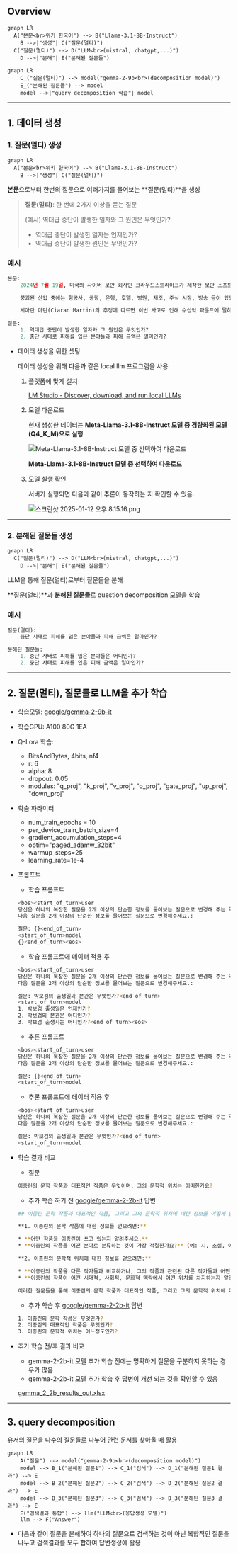 ## Overview

```mermaid
graph LR
  A("본문<br>위키 한국어") --> B("Llama-3.1-8B-Instruct")
	B -->|"생성"| C("질문(멀티)")
  C("질문(멀티)") --> D("LLM<br>(mistral, chatgpt,...)")
	D -->|"분해"| E("분해된 질문들")

```

```mermaid
graph LR
	C_("질문(멀티)") --> model("gemma-2-9b<br>(decomposition model)")
	E_("분해된 질문들") --> model
	model -->|"query decomposition 학습"| model

```

---

## 1. 데이터 생성

### 1. 질문(멀티) 생성

```mermaid
graph LR
  A("본문<br>위키 한국어") --> B("Llama-3.1-8B-Instruct")
	B -->|"생성"| C("질문(멀티)")
```

**본문**으로부터 한번의 질문으로 여러가지를 물어보는 **질문(멀티)**을 생성

> **질문(멀티)**: 한 번에 2가지 이상을 묻는 질문
> 
> 
> (예시) 역대급 중단이 발생한 일자와 그 원인은 무엇인가?
> 
> - 역대급 중단이 발생한 일자는 언제인가?
> - 역대급 중단이 발생한 원인은 무엇인가?

### 예시

```python
본문:
    2024년 7월 19일, 미국의 사이버 보안 회사인 크라우드스트라이크가 제작한 보안 소프트웨어의 잘못된 업데이트로 인해 마이크로소프트 윈도우를 실행하는 수많은 컴퓨터와 가상 머신이 충돌했다. 전 세계의 기업과 정부는 정보 기술 역사상 최대 규모의 중단으로 묘사되는 사태로 인해 영향을 받았다.[1]

    붕괴된 산업 중에는 항공사, 공항, 은행, 호텔, 병원, 제조, 주식 시장, 방송 등이 있었다. 긴급 전화번호, 웹사이트 등 정부 서비스도 영향을 받았다. 오류가 발견돼 당일 수정됐지만, 사고로 인해 항공 항공편이 계속 지연되고 전자 결제 처리에 문제가 발생하며 응급 서비스가 중단되는 등의 문제가 발생하고 있다.[2][3][4][5]

    시아란 마틴(Ciaran Martin)의 추정에 따르면 이번 사고로 인해 수십억 파운드에 달하는 경제적 피해가 발생할 것으로 예상된다.
```

```python
질문:
    1. 역대급 중단이 발생한 일자와 그 원인은 무엇인가?
    2. 중단 사태로 피해를 입은 분야들과 피해 금액은 얼마인가?
```

- 데이터 생성을 위한 셋팅
    
    데이터 생성을 위해 다음과 같은 local llm 프로그램을 사용
    
    1. 플랫폼에 맞게 설치
        
        [LM Studio - Discover, download, and run local LLMs](https://lmstudio.ai/)
        
    2. 모델 다운로드
        
        현재 생성한 데이터는 **Meta-Llama-3.1-8B-Instruct 모델 중 경량화된 모델(Q4_K_M)으로 실행**
        
        ![**Meta-Llama-3.1-8B-Instruct 모델 중 선택하여 다운로드**](https://prod-files-secure.s3.us-west-2.amazonaws.com/cc77f687-143d-40fa-a55f-eab2b918f532/e5a08a31-7550-4aeb-9660-c00fa51769a9/%E1%84%89%E1%85%B3%E1%84%8F%E1%85%B3%E1%84%85%E1%85%B5%E1%86%AB%E1%84%89%E1%85%A3%E1%86%BA_2025-01-12_%E1%84%8B%E1%85%A9%E1%84%92%E1%85%AE_8.02.37.png)
        
        **Meta-Llama-3.1-8B-Instruct 모델 중 선택하여 다운로드**
        
    3. 모델 실행 확인
        
        서버가 실행되면 다음과 같이 추론이 동작하는 지 확인할 수 있음.
        
        ![스크린샷 2025-01-12 오후 8.15.16.png](https://prod-files-secure.s3.us-west-2.amazonaws.com/cc77f687-143d-40fa-a55f-eab2b918f532/7985cc38-626b-41f8-8e35-d05a8d72263c/%E1%84%89%E1%85%B3%E1%84%8F%E1%85%B3%E1%84%85%E1%85%B5%E1%86%AB%E1%84%89%E1%85%A3%E1%86%BA_2025-01-12_%E1%84%8B%E1%85%A9%E1%84%92%E1%85%AE_8.15.16.png)
        

---

### 2. 분해된 질문들 생성

```mermaid
graph LR
  C("질문(멀티)") --> D("LLM<br>(mistral, chatgpt,...)")
	D -->|"분해"| E("분해된 질문들")
```

LLM을 통해 질문(멀티)로부터 질문들을 분해

**질문(멀티)**과 **분해된 질문들**로 question decomposition 모델을 학습

### 예시

```python
질문(멀티):
    중단 사태로 피해를 입은 분야들과 피해 금액은 얼마인가?
```

```python
분해된 질문들:
    1. 중단 사태로 피해를 입은 분야들은 어디인가?
    2. 중단 사태로 피해를 입은 피해 금액은 얼마인가?
```

---

## 2. 질문(멀티), 질문들로 LLM을 추가 학습

- 학습모델: [google/gemma-2-9b-it](https://huggingface.co/google/gemma-2-9b-it)
- 학습GPU: A100 80G 1EA
- Q-Lora 학습:
    - BitsAndBytes, 4bits, nf4
    - r: 6
    - alpha: 8
    - dropout: 0.05
    - modules: "q_proj", "k_proj", "v_proj", "o_proj", "gate_proj", "up_proj", "down_proj”
- 학습 파라미터
    - num_train_epochs = 10
    - per_device_train_batch_size=4
    - gradient_accumulation_steps=4
    - optim="paged_adamw_32bit"
    - warmup_steps=25
    - learning_rate=1e-4
- 프롬프트
    - 학습 프롬프트
    
    ```bash
    <bos><start_of_turn>user
    당신은 하나의 복잡한 질문을 2개 이상의 단순한 정보를 물어보는 질문으로 변경해 주는 역할을 하는 어시스턴트입니다.
    다음 질문을 2개 이상의 단순한 정보를 물어보는 질문으로 변경해주세요.:
    
    질문: {}<end_of_turn>
    <start_of_turn>model
    {}<end_of_turn><eos>
    ```
    
    - 학습 프롬프트에 데이터 적용 후
    
    ```bash
    <bos><start_of_turn>user
    당신은 하나의 복잡한 질문을 2개 이상의 단순한 정보를 물어보는 질문으로 변경해 주는 역할을 하는 어시스턴트입니다.
    다음 질문을 2개 이상의 단순한 정보를 물어보는 질문으로 변경해주세요.:
    
    질문: 박보검의 출생일과 본관은 무엇인가?<end_of_turn>
    <start_of_turn>model
    1. 박보검 출생일은 언제인가?
    2. 박보검의 본관은 어디인가?
    3. 박보검 출생지는 어디인가?<end_of_turn><eos>
    ```
    
    - 추론 프롬프트
    
    ```bash
    <bos><start_of_turn>user
    당신은 하나의 복잡한 질문을 2개 이상의 단순한 정보를 물어보는 질문으로 변경해 주는 역할을 하는 어시스턴트입니다.
    다음 질문을 2개 이상의 단순한 정보를 물어보는 질문으로 변경해주세요.:
    
    질문: {}<end_of_turn>
    <start_of_turn>model
    
    ```
    
    - 추론 프롬프트에 데이터 적용 후
    
    ```bash
    <bos><start_of_turn>user
    당신은 하나의 복잡한 질문을 2개 이상의 단순한 정보를 물어보는 질문으로 변경해 주는 역할을 하는 어시스턴트입니다.
    다음 질문을 2개 이상의 단순한 정보를 물어보는 질문으로 변경해주세요.:
    
    질문: 박보검의 출생일과 본관은 무엇인가?<end_of_turn>
    <start_of_turn>model
    
    ```
    
- 학습 결과 비교
    - 질문
    
    ```bash
    이종린의 문학 작품과 대표적인 작품은 무엇이며, 그의 문학적 위치는 어떠한가요?
    ```
    
    - 추가 학습 하기 전 [google/gemma-2-2b-it](https://huggingface.co/google/gemma-2-2b-it) 답변
    
    ```bash
    ## 이종린 문학 작품과 대표적인 작품, 그리고 그의 문학적 위치에 대한 정보를 어떻게 얻을 수 있나요? 
    
    **1. 이종린의 문학 작품에 대한 정보를 얻으려면:**
    
    * **어떤 작품을 이종린이 쓰고 있는지 알려주세요.** 
    * **이종린의 작품을 어떤 분야로 분류하는 것이 가장 적절한가요?** (예: 시, 소설, 에세이 등)
    
    **2. 이종린의 문학적 위치에 대한 정보를 얻으려면:**
    
    * **이종린의 작품을 다른 작가들과 비교하거나, 그의 작품과 관련된 다른 작가들과 어떤 관계를 맺고 있는지 알려주세요.**
    * **이종린의 작품이 어떤 시대적, 사회적, 문화적 맥락에서 어떤 위치를 차지하는지 알려주세요.** 
    
    이러한 질문들을 통해 이종린의 문학 작품과 대표적인 작품, 그리고 그의 문학적 위치에 대한 정보를 더욱 깊이 있게 파악할 수 있을 것입니다.
    ```
    
    - 추가 학습 후 [google/gemma-2-2b-it](https://huggingface.co/google/gemma-2-2b-it) 답변
    
    ```bash
    1. 이종린의 문학 작품은 무엇인가?
    2. 이종린의 대표적인 작품은 무엇인가?
    3. 이종린의 문학적 위치는 어느정도인가?
    ```
    
- 추가 학습 전/후 결과 비교
    - gemma-2-2b-it 모델 추가 학습 전에는 명확하게 질문을 구분하지 못하는 경우가 많음
    - gemma-2-2b-it 모델 추가 학습 후 답변이 개선 되는 것을 확인할 수 있음
    
    [gemma_2_2b_results_out.xlsx](https://prod-files-secure.s3.us-west-2.amazonaws.com/cc77f687-143d-40fa-a55f-eab2b918f532/708d6f00-c2d9-4c47-b302-955797f80e8d/gemma_2_2b_results_out.xlsx)
    

---

## 3. query decomposition

유저의 질문을 다수의 질문들로 나누어 관련 문서를 찾아올 때 활용

```mermaid
graph LR
	A("질문") --> model("gemma-2-9b<br>(decomposition model)")
	model --> B_1("분해된 질문1") --> C_1("검색") --> D_1("분해된 질문1 결과") --> E
	model --> B_2("분해된 질문2") --> C_2("검색") --> D_2("분해된 질문2 결과") --> E
	model --> B_3("분해된 질문3") --> C_3("검색") --> D_3("분해된 질문3 결과") --> E
	E("검색결과 통합") --> llm("LLM<br>(응답생성 모델)")
	llm --> F("Answer")

```

- 다음과 같이 질문을 분해하여 하나의 질문으로 검색하는 것이 아닌 복합적인 질문을 나누고 검색결과를 모두 합하여 답변생성에 활용
